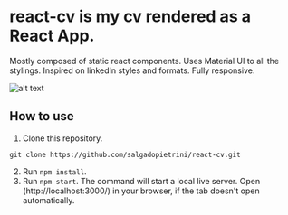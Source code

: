 # react-cv is my cv rendered as a React App.

Mostly composed of static react components. Uses Material UI to all the stylings. Inspired on linkedIn styles and formats. Fully responsive.

![alt text](https://i.ibb.co/HTZFVVX/react-cv-LG.png)

## How to use

1. Clone this repository.

```
git clone https://github.com/salgadopietrini/react-cv.git
```

2. Run `npm install`.
3. Run `npm start`. The command will start a local live server. Open (http://localhost:3000/) in your browser, if the tab doesn't open automatically.

